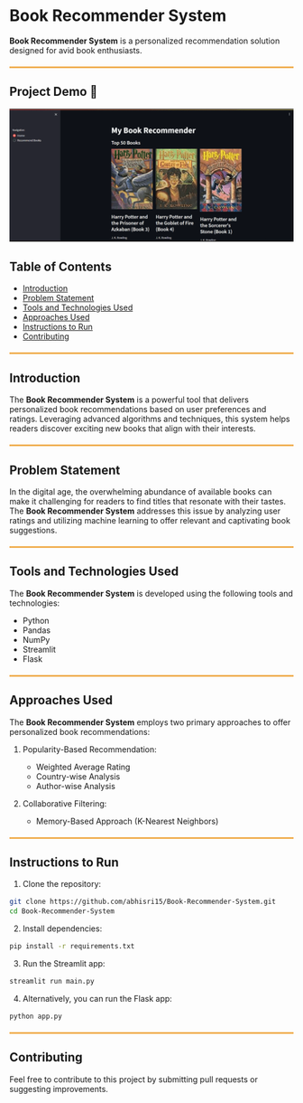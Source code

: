 # Book Recommender System

**Book Recommender System** is a personalized recommendation solution designed for avid book enthusiasts.

<hr style="border: 1px solid #f0ad4e; background-color: #f0ad4e; height: 1px; margin-top: 20px; margin-bottom: 20px;">

## Project Demo 🎥

![Demo GIF](gif.gif)

## Table of Contents
- [Introduction](#introduction)
- [Problem Statement](#problem-statement)
- [Tools and Technologies Used](#tools-and-technologies-used)
- [Approaches Used](#approaches-used)
- [Instructions to Run](#instructions-to-run)
- [Contributing](#contributing)

<hr style="border: 1px solid #f0ad4e; background-color: #f0ad4e; height: 1px; margin-top: 20px; margin-bottom: 20px;">

## Introduction

The **Book Recommender System** is a powerful tool that delivers personalized book recommendations based on user preferences and ratings. Leveraging advanced algorithms and techniques, this system helps readers discover exciting new books that align with their interests.

<hr style="border: 1px solid #f0ad4e; background-color: #f0ad4e; height: 1px; margin-top: 20px; margin-bottom: 20px;">

## Problem Statement

In the digital age, the overwhelming abundance of available books can make it challenging for readers to find titles that resonate with their tastes. The **Book Recommender System** addresses this issue by analyzing user ratings and utilizing machine learning to offer relevant and captivating book suggestions.

<hr style="border: 1px solid #f0ad4e; background-color: #f0ad4e; height: 1px; margin-top: 20px; margin-bottom: 20px;">

## Tools and Technologies Used

The **Book Recommender System** is developed using the following tools and technologies:

- Python
- Pandas
- NumPy
- Streamlit
- Flask

<hr style="border: 1px solid #f0ad4e; background-color: #f0ad4e; height: 1px; margin-top: 20px; margin-bottom: 20px;">

## Approaches Used

The **Book Recommender System** employs two primary approaches to offer personalized book recommendations:

1. Popularity-Based Recommendation:
   - Weighted Average Rating
   - Country-wise Analysis
   - Author-wise Analysis

2. Collaborative Filtering:
   - Memory-Based Approach (K-Nearest Neighbors)

<hr style="border: 1px solid #f0ad4e; background-color: #f0ad4e; height: 1px; margin-top: 20px; margin-bottom: 20px;">

## Instructions to Run

1. Clone the repository:

```bash
git clone https://github.com/abhisri15/Book-Recommender-System.git
cd Book-Recommender-System
```

2. Install dependencies:

```bash
pip install -r requirements.txt
```

3. Run the Streamlit app:

```bash
streamlit run main.py
```

4. Alternatively, you can run the Flask app:

```bash
python app.py
```

<hr style="border: 1px solid #f0ad4e; background-color: #f0ad4e; height: 1px; margin-top: 20px; margin-bottom: 20px;">

## Contributing

Feel free to contribute to this project by submitting pull requests or suggesting improvements.
